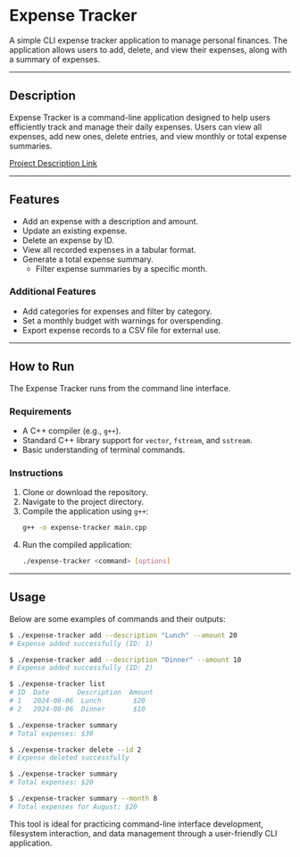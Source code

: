 # Expense Tracker

A simple CLI expense tracker application to manage personal finances. The application allows users to add, delete, and view their expenses, along with a summary of expenses. 

---

## Description

Expense Tracker is a command-line application designed to help users efficiently track and manage their daily expenses. Users can view all expenses, add new ones, delete entries, and view monthly or total expense summaries. 

[Project Description Link](https://roadmap.sh/projects/expense-tracker)

---

## Features

- Add an expense with a description and amount.
- Update an existing expense.
- Delete an expense by ID.
- View all recorded expenses in a tabular format.
- Generate a total expense summary.
    - Filter expense summaries by a specific month.

### Additional Features

- Add categories for expenses and filter by category.
- Set a monthly budget with warnings for overspending.
- Export expense records to a CSV file for external use.

---

## How to Run

The Expense Tracker runs from the command line interface.

### Requirements

- A C++ compiler (e.g., `g++`).
- Standard C++ library support for `vector`, `fstream`, and `sstream`.
- Basic understanding of terminal commands.

### Instructions

1. Clone or download the repository.
2. Navigate to the project directory.
3. Compile the application using `g++`:
   ```bash
   g++ -o expense-tracker main.cpp
   ```
4. Run the compiled application:
   ```bash
   ./expense-tracker <command> [options]
   ```

---

## Usage

Below are some examples of commands and their outputs:

```bash
$ ./expense-tracker add --description "Lunch" --amount 20
# Expense added successfully (ID: 1)

$ ./expense-tracker add --description "Dinner" --amount 10
# Expense added successfully (ID: 2)

$ ./expense-tracker list
# ID  Date       Description  Amount
# 1   2024-08-06  Lunch        $20
# 2   2024-08-06  Dinner       $10

$ ./expense-tracker summary
# Total expenses: $30

$ ./expense-tracker delete --id 2
# Expense deleted successfully

$ ./expense-tracker summary
# Total expenses: $20

$ ./expense-tracker summary --month 8
# Total expenses for August: $20
```

This tool is ideal for practicing command-line interface development, filesystem interaction, and data management through a user-friendly CLI application.


